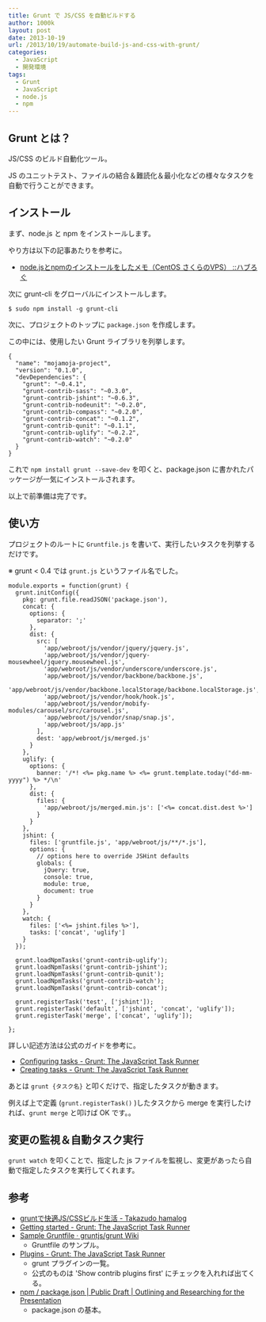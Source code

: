 ```yaml
---
title: Grunt で JS/CSS を自動ビルドする
author: 1000k
layout: post
date: 2013-10-19
url: /2013/10/19/automate-build-js-and-css-with-grunt/
categories:
  - JavaScript
  - 開発環境
tags:
  - Grunt
  - JavaScript
  - node.js
  - npm
---
```

## Grunt とは？

JS/CSS のビルド自動化ツール。

JS のユニットテスト、ファイルの結合＆難読化＆最小化などの様々なタスクを自動で行うことができます。

## インストール

まず、node.js と npm をインストールします。

やり方は以下の記事あたりを参考に。

  * [node.jsとnpmのインストールをしたメモ（CentOS さくらのVPS） ::ハブろぐ](http://havelog.ayumusato.com/develop/javascript/e210-install_nodejs_and_npm.html)

次に grunt-cli をグローバルにインストールします。

```
$ sudo npm install -g grunt-cli
```


次に、プロジェクトのトップに `package.json` を作成します。

この中には、使用したい Grunt ライブラリを列挙します。

```
{
  "name": "mojamoja-project",
  "version": "0.1.0",
  "devDependencies": {
    "grunt": "~0.4.1",
    "grunt-contrib-sass": "~0.3.0",
    "grunt-contrib-jshint": "~0.6.3",
    "grunt-contrib-nodeunit": "~0.2.0",
    "grunt-contrib-compass": "~0.2.0",
    "grunt-contrib-concat": "~0.1.2",
    "grunt-contrib-qunit": "~0.1.1",
    "grunt-contrib-uglify": "~0.2.2",
    "grunt-contrib-watch": "~0.2.0"
  }
}
```


これで `npm install grunt --save-dev` を叩くと、package.json に書かれたパッケージが一気にインストールされます。

以上で前準備は完了です。

## 使い方

プロジェクトのルートに `Gruntfile.js` を書いて、実行したいタスクを列挙するだけです。

※ grunt < 0.4 では `grunt.js` というファイル名でした。

```
module.exports = function(grunt) {
  grunt.initConfig({
    pkg: grunt.file.readJSON('package.json'),
    concat: {
      options: {
        separator: ';'
      },
      dist: {
        src: [
          'app/webroot/js/vendor/jquery/jquery.js',
          'app/webroot/js/vendor/jquery-mousewheel/jquery.mousewheel.js',
          'app/webroot/js/vendor/underscore/underscore.js',
          'app/webroot/js/vendor/backbone/backbone.js',
          'app/webroot/js/vendor/backbone.localStorage/backbone.localStorage.js',
          'app/webroot/js/vendor/hook/hook.js',
          'app/webroot/js/vendor/mobify-modules/carousel/src/carousel.js',
          'app/webroot/js/vendor/snap/snap.js',
          'app/webroot/js/app.js'
        ],
        dest: 'app/webroot/js/merged.js'
      }
    },
    uglify: {
      options: {
        banner: '/*! <%= pkg.name %> <%= grunt.template.today("dd-mm-yyyy") %> */\n'
      },
      dist: {
        files: {
          'app/webroot/js/merged.min.js': ['<%= concat.dist.dest %>']
        }
      }
    },
    jshint: {
      files: ['gruntfile.js', 'app/webroot/js/**/*.js'],
      options: {
        // options here to override JSHint defaults
        globals: {
          jQuery: true,
          console: true,
          module: true,
          document: true
        }
      }
    },
    watch: {
      files: ['<%= jshint.files %>'],
      tasks: ['concat', 'uglify']
    }
  });

  grunt.loadNpmTasks('grunt-contrib-uglify');
  grunt.loadNpmTasks('grunt-contrib-jshint');
  grunt.loadNpmTasks('grunt-contrib-qunit');
  grunt.loadNpmTasks('grunt-contrib-watch');
  grunt.loadNpmTasks('grunt-contrib-concat');

  grunt.registerTask('test', ['jshint']);
  grunt.registerTask('default', ['jshint', 'concat', 'uglify']);
  grunt.registerTask('merge', ['concat', 'uglify']);

};
```


詳しい記述方法は公式のガイドを参考に。

  * [Configuring tasks - Grunt: The JavaScript Task Runner](http://gruntjs.com/configuring-tasks)
  * [Creating tasks - Grunt: The JavaScript Task Runner](http://gruntjs.com/creating-tasks)

あとは `grunt {タスク名}` と叩くだけで、指定したタスクが動きます。

例えば上で定義 (`grunt.registerTask()` )したタスクから merge を実行したければ、`grunt merge` と叩けば OK です。。

## 変更の監視＆自動タスク実行

`grunt watch` を叩くことで、指定した js ファイルを監視し、変更があったら自動で指定したタスクを実行してくれます。

## 参考

  * [gruntで快適JS/CSSビルド生活 - Takazudo hamalog](http://hamalog.tumblr.com/post/18137176043/grunt-js-css)
  * [Getting started - Grunt: The JavaScript Task Runner](http://gruntjs.com/getting-started)
  * [Sample Gruntfile · gruntjs/grunt Wiki](https://github.com/gruntjs/grunt/wiki/Sample-Gruntfile)
      * Gruntfile のサンプル。
  * [Plugins - Grunt: The JavaScript Task Runner](http://gruntjs.com/plugins/)
      * grunt プラグインの一覧。
      * 公式のものは 'Show contrib plugins first' にチェックを入れれば出てくる。
  * [npm / package.json | Public Draft | Outlining and Researching for the Presentation](http://publicdraft.studiomohawk.com/2012/12/16/npm-and-package.json/)
      * package.json の基本。